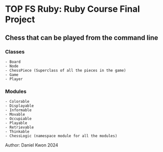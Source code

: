 # TOP FS Ruby: Ruby Course Final Project

## Chess that can be played from the command line

### Classes
    - Board
    - Node
    - ChessPiece (Superclass of all the pieces in the game)
    - Game
    - Player

### Modules
    - Colorable
    - Displayable
    - Informable
    - Movable
    - Occupiable
    - Playable
    - Retrievable
    - Thinkable
    - ChessLogic (namespace module for all the modules)


Author: Daniel Kwon 2024
